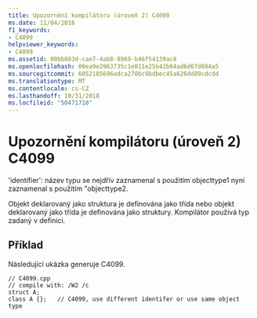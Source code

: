 ```yaml
---
title: Upozornění kompilátoru (úroveň 2) C4099
ms.date: 11/04/2016
f1_keywords:
- C4099
helpviewer_keywords:
- C4099
ms.assetid: 00bb803d-cae7-4ab8-8969-b46f54139ac8
ms.openlocfilehash: 09ea9e2963735c1e011e25b42b04ad6d67d084a5
ms.sourcegitcommit: 6052185696adca270bc9bdbec45a626dd89cdcdd
ms.translationtype: MT
ms.contentlocale: cs-CZ
ms.lasthandoff: 10/31/2018
ms.locfileid: "50471718"
---
```

# <a name="compiler-warning-level-2-c4099"></a>Upozornění kompilátoru (úroveň 2) C4099

'identifier': název typu se nejdřív zaznamenal s použitím objecttype1 nyní zaznamenal s použitím "objecttype2.

Objekt deklarovaný jako struktura je definována jako třída nebo objekt deklarovaný jako třída je definována jako struktury. Kompilátor používá typ zadaný v definici.

## <a name="example"></a>Příklad

Následující ukázka generuje C4099.

```
// C4099.cpp
// compile with: /W2 /c
struct A;
class A {};   // C4099, use different identifer or use same object type
```
